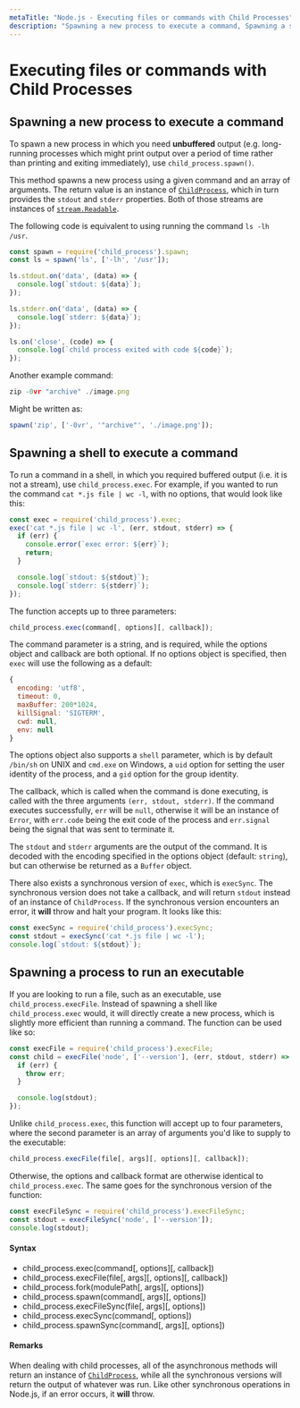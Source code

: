 ```yaml
---
metaTitle: "Node.js - Executing files or commands with Child Processes"
description: "Spawning a new process to execute a command, Spawning a shell to execute a command, Spawning a process to run an executable"
---
```


# Executing files or commands with Child Processes



## Spawning a new process to execute a command


To spawn a new process in which you need **unbuffered** output (e.g. long-running processes which might print output over a period of time rather than printing and exiting immediately), use `child_process.spawn()`.

This method spawns a new process using a given command and an array of arguments. The return value is an instance of [`ChildProcess`](https://nodejs.org/dist/latest/docs/api/child_process.html#child_process_class_childprocess), which in turn provides the `stdout` and `stderr` properties. Both of those streams are instances of [`stream.Readable`](https://nodejs.org/dist/latest/docs/api/stream.html#stream_class_stream_readable).

The following code is equivalent to using running the command `ls -lh /usr`.

```js
const spawn = require('child_process').spawn;
const ls = spawn('ls', ['-lh', '/usr']);

ls.stdout.on('data', (data) => {
  console.log(`stdout: ${data}`);
});

ls.stderr.on('data', (data) => {
  console.log(`stderr: ${data}`);
});

ls.on('close', (code) => {
  console.log(`child process exited with code ${code}`);
});

```

Another example command:

```js
zip -0vr "archive" ./image.png

```

Might be written as:

```js
spawn('zip', ['-0vr', '"archive"', './image.png']);

```



## Spawning a shell to execute a command


To run a command in a shell, in which you required buffered output (i.e. it is not a stream), use `child_process.exec`. For example, if you wanted to run the command `cat *.js file | wc -l`, with no options, that would look like this:

```js
const exec = require('child_process').exec;
exec('cat *.js file | wc -l', (err, stdout, stderr) => {
  if (err) {
    console.error(`exec error: ${err}`);
    return;
  }

  console.log(`stdout: ${stdout}`);
  console.log(`stderr: ${stderr}`);
});

```

The function accepts up to three parameters:

```js
child_process.exec(command[, options][, callback]);

```

The command parameter is a string, and is required, while the options object and callback are both optional. If no options object is specified, then `exec` will use the following as a default:

```js
{
  encoding: 'utf8',
  timeout: 0,
  maxBuffer: 200*1024,
  killSignal: 'SIGTERM',
  cwd: null,
  env: null
}

```

The options object also supports a `shell` parameter, which is by default `/bin/sh` on UNIX and `cmd.exe` on Windows, a `uid` option for setting the user identity of the process, and a `gid` option for the group identity.

The callback, which is called when the command is done executing, is called with the three arguments `(err, stdout, stderr)`. If the command executes successfully, `err` will be `null`, otherwise it will be an instance of `Error`, with `err.code` being the exit code of the process and `err.signal` being the signal that was sent to terminate it.

The `stdout` and `stderr` arguments are the output of the command. It is decoded with the encoding specified in the options object (default: `string`), but can otherwise be returned as a `Buffer` object.

There also exists a synchronous version of `exec`, which is `execSync`. The synchronous version does not take a callback, and will return `stdout` instead of an instance of `ChildProcess`. If the synchronous version encounters an error, it **will** throw and halt your program. It looks like this:

```js
const execSync = require('child_process').execSync;
const stdout = execSync('cat *.js file | wc -l');
console.log(`stdout: ${stdout}`);

```



## Spawning a process to run an executable


If you are looking to run a file, such as an executable, use `child_process.execFile`. Instead of spawning a shell like `child_process.exec` would, it will directly create a new process, which is slightly more efficient than running a command. The function can be used like so:

```js
const execFile = require('child_process').execFile;
const child = execFile('node', ['--version'], (err, stdout, stderr) => {
  if (err) {
    throw err;
  }

  console.log(stdout);
});

```

Unlike `child_process.exec`, this function will accept up to four parameters, where the second parameter is an array of arguments you'd like to supply to the executable:

```js
child_process.execFile(file[, args][, options][, callback]);

```

Otherwise, the options and callback format are otherwise identical to `child_process.exec`. The same goes for the synchronous version of the function:

```js
const execFileSync = require('child_process').execFileSync;
const stdout = execFileSync('node', ['--version']);
console.log(stdout);

```



#### Syntax


- child_process.exec(command[, options][, callback])
- child_process.execFile(file[, args][, options][, callback])
- child_process.fork(modulePath[, args][, options])
- child_process.spawn(command[, args][, options])
- child_process.execFileSync(file[, args][, options])
- child_process.execSync(command[, options])
- child_process.spawnSync(command[, args][, options])



#### Remarks


When dealing with child processes, all of the asynchronous methods will return an instance of [`ChildProcess`](https://nodejs.org/api/child_process.html#child_process_class_childprocess), while all the synchronous versions will return the output of whatever was run. Like other synchronous operations in Node.js, if an error occurs, it **will** throw.

